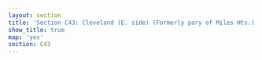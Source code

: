 ```yaml
---
layout: section
title: 'Section C43: Cleveland (E. side) (Formerly pary of Miles Hts.) Low'
show_title: true
map: 'yes'
section: C43
---
```

